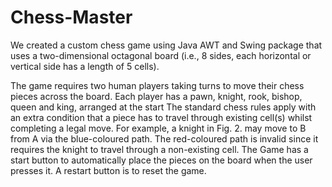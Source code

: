 # Chess-Master

We created a custom chess game using Java AWT and Swing package that uses a two-dimensional octagonal
board (i.e., 8 sides, each horizontal or vertical side has a length of 5 cells).

The game requires two human players taking turns to move their chess pieces across the board. Each
player has a pawn, knight, rook, bishop, queen and king, arranged at the start The standard chess rules apply with an
extra condition that a piece has to travel through existing cell(s) whilst completing a legal move. For
example, a knight in Fig. 2. may move to B from A via the blue-coloured path. The red-coloured path is
invalid since it requires the knight to travel through a non-existing cell.
The Game has a start button to automatically place the pieces on the board when the user presses it. A
restart button is to reset the game.

